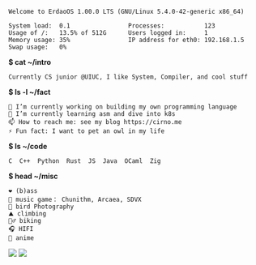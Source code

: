 ```
Welcome to ErdaoOS 1.00.0 LTS (GNU/Linux 5.4.0-42-generic x86_64)

System load:  0.1                Processes:           123
Usage of /:   13.5% of 512G      Users logged in:     1
Memory usage: 35%                IP address for eth0: 192.168.1.5
Swap usage:   0%
```

**$ cat ~/intro**

```
Currently CS junior @UIUC, I like System, Compiler, and cool stuff
```

**$ ls -l ~/fact**

```
🔭 I’m currently working on building my own programming language
🌱 I’m currently learning asm and dive into k8s
📫 How to reach me: see my blog https://cirno.me
⚡ Fun fact: I want to pet an owl in my life
```

**$ ls ~/code**

```
C  C++  Python  Rust  JS  Java  OCaml  Zig  
```

**$ head ~/misc**

```
❤️ (b)ass
👾 music game： Chunithm, Arcaea, SDVX
🦉 bird Photography
⛰️ climbing
🚴‍♂️ biking
🎧 HIFI
🌸 anime
```

![](https://komarev.com/ghpvc/?username=TwinIsland)
![](https://img.shields.io/badge/Nice_pink-tag-pink)
